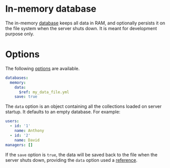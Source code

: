 # In-memory database

The in-memory [database](README.md) keeps all data in RAM, and optionally
persists it on the file system when the server shuts down. It is meant for
development purpose only.

# Options

The following [options](README.md#options) are available.

```yml
databases:
  memory:
    data:
      $ref: my_data_file.yml
    save: true
```

The `data` option is an object containing all the collections loaded on server
startup. It defaults to an empty database. For example:

```yml
users:
  - id: '1'
    name: Anthony
  - id: '2'
    name: David
managers: []
```

If the `save` option is `true`, the data will be saved back to the file when the
server shuts down, providing the `data` option used a
[reference](../configuration/references.md).
